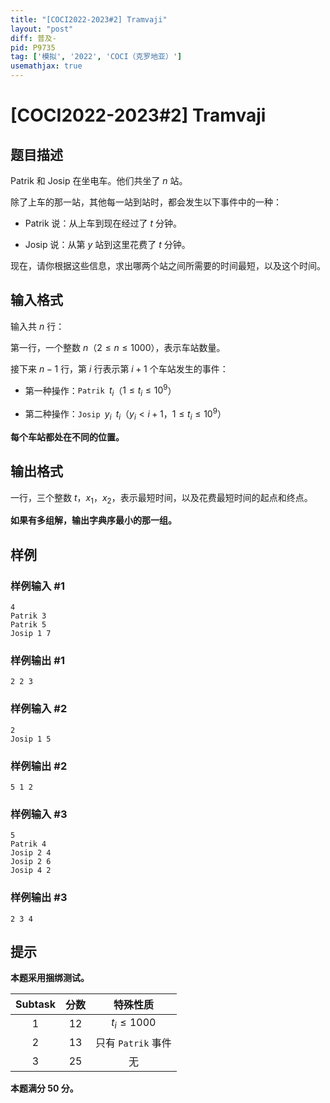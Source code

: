 ```yaml
---
title: "[COCI2022-2023#2] Tramvaji"
layout: "post"
diff: 普及-
pid: P9735
tag: ['模拟', '2022', 'COCI（克罗地亚）']
usemathjax: true
---
```


# [COCI2022-2023#2] Tramvaji
## 题目描述

Patrik 和 Josip 在坐电车。他们共坐了 $n$ 站。

除了上车的那一站，其他每一站到站时，都会发生以下事件中的一种：

- Patrik 说：从上车到现在经过了 $t$ 分钟。

- Josip 说：从第 $y$ 站到这里花费了 $t$ 分钟。

现在，请你根据这些信息，求出哪两个站之间所需要的时间最短，以及这个时间。
## 输入格式

输入共 $n$ 行：

第一行，一个整数 $n$（$2\le n\le1000$），表示车站数量。

接下来 $n-1$ 行，第 $i$ 行表示第 $i+1$ 个车站发生的事件：

- 第一种操作：$\texttt{Patrik } t_i$（$1\le t_i\le10^9$）

- 第二种操作：$\texttt{Josip } y_i\texttt{ }t_i$（$y_i < i + 1$，$1\le t_i\le10^9$）

**每个车站都处在不同的位置。**
## 输出格式

一行，三个整数 $t$，$x_1$，$x_2$，表示最短时间，以及花费最短时间的起点和终点。

**如果有多组解，输出字典序最小的那一组。**
## 样例

### 样例输入 #1
```
4
Patrik 3
Patrik 5
Josip 1 7
```
### 样例输出 #1
```
2 2 3
```
### 样例输入 #2
```
2
Josip 1 5
```
### 样例输出 #2
```
5 1 2
```
### 样例输入 #3
```
5
Patrik 4
Josip 2 4
Josip 2 6
Josip 4 2
```
### 样例输出 #3
```
2 3 4
```
## 提示

**本题采用捆绑测试。**

|$\text{Subtask}$|分数|特殊性质|
|:-:|:-:|:-:|
|$1$|$12$|$t_i \le 1000$ |
|$2$|$13$|只有 $\texttt{Patrik}$ 事件 |
|$3$|$25$|无|

**本题满分 $50$ 分。**

